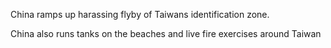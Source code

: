 China ramps up harassing flyby of Taiwans identification zone. 

China also runs tanks on the beaches and live fire exercises around Taiwan 